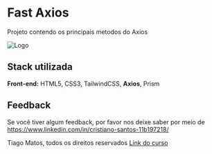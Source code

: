 

# Fast Axios

Projeto contendo os principais metodos do Axios


![Logo](https://i.imgur.com/xN45WJO.png)


## Stack utilizada

**Front-end:** HTML5, CSS3, TailwindCSS, **Axios**, Prism

## Feedback

Se você tiver algum feedback, por favor nos deixe saber por meio de https://www.linkedin.com/in/cristiano-santos-11b197218/

Tiago Matos, todos os direitos reservados 
[Link do curso](https://www.youtube.com/playlist?list=PLcoYAcR89n-pbc60vYzVD1Fva5KaPmlGQ)
